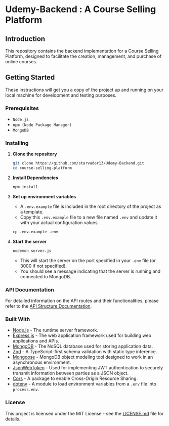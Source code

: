 # Udemy-Backend : A Course Selling Platform

## Introduction
This repository contains the backend implementation for a Course Selling Platform, designed to facilitate the creation, management, and purchase of online courses.

## Getting Started
These instructions will get you a copy of the project up and running on your local machine for development and testing purposes.

### Prerequisites
- `Node.js`
- `npm (Node Package Manager)`
- `MongoDB`

### Installing

1. **Clone the repository**
    ```bash
    git clone https://github.com/starvader13/Udemy-Backend.git
    cd course-selling-platform
    ```

2. **Install Dependencies**
    ```bash
    npm install
    ```

3. **Set up environment variables**
   - A `.env.example` file is included in the root directory of the project as a template. 
   - Copy this `.env.example` file to a new file named `.env` and update it with your actual configuration values.
   ```bash
   cp .env.example .env
   ```   
   
4. **Start the server**
   ```bash
   nodemon server.js
   ```

   - This will start the server on the port specified in your `.env` file (or 3000 if not specified). 
   - You should see a message indicating that the server is running and connected to MongoDB.

### API Documentation

For detailed information on the API routes and their functionalities, please refer to the  [API Structure Documentation](./API-Structure.md)</a>.

### Built With

- [Node.js](https://nodejs.org/) - The runtime server framework.
- [Express.js](https://expressjs.com/) - The web application framework used for building web applications and APIs.
- [MongoDB](https://www.mongodb.com/) - The NoSQL database used for storing application data.
- [Zod](hhttps://zod.dev/) - A TypeScript-first schema validation with static type inference.
- [Mongoose](https://mongoosejs.com/) - MongoDB object modeling tool designed to work in an asynchronous environment.
- [JsonWebToken](https://www.npmjs.com/package/jsonwebtoken) - Used for implementing JWT authentication to securely transmit information between parties as a JSON object.
- [Cors](https://expressjs.com/en/resources/middleware/cors.html) - A package to enable Cross-Origin Resource Sharing.
- [dotenv](https://www.npmjs.com/package/dotenv) - A module to load environment variables from a `.env` file into `process.env`.

### License

This project is licensed under the MIT License - see the [LICENSE.md](./LICENSE) file for details.